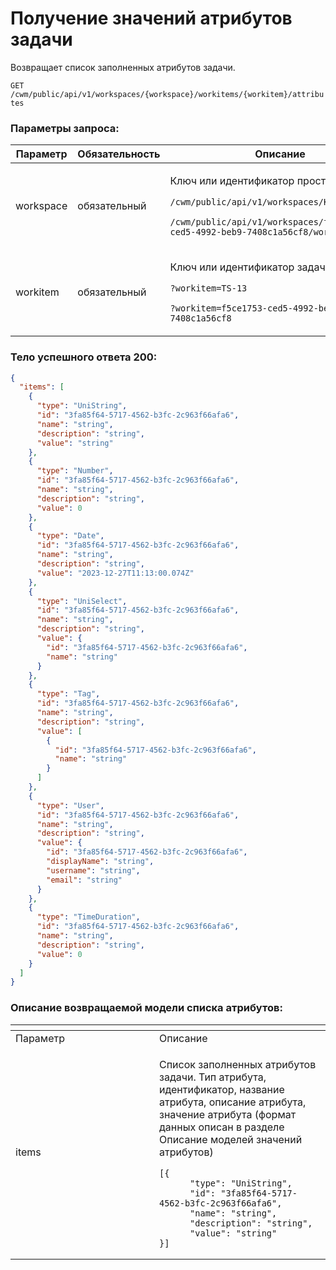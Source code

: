 # Получение значений атрибутов задачи

Возвращает список заполненных атрибутов задачи.

`GET /cwm/public/api/v1/workspaces/{workspace}/workitems/{workitem}/attributes`

### Параметры запроса:

| Параметр  | Обязательность | Описание                                                                                                                                                                                                  |
| --------- | -------------- | --------------------------------------------------------------------------------------------------------------------------------------------------------------------------------------------------------- |
| workspace | обязательный   | <p>Ключ или идентификатор пространства</p><p><code>/cwm/public/api/v1/workspaces/KEY/workitems</code></p><p><code>/cwm/public/api/v1/workspaces/f5ce1753-ced5-4992-beb9-7408c1a56cf8/workitems</code></p> |
| workitem  | обязательный   | <p>Ключ или идентификатор задачи</p><p><code>?workitem=TS-13</code></p><p><code>?workitem=f5ce1753-ced5-4992-beb9-7408c1a56cf8</code></p>                                                                 |

### Тело успешного ответа 200:

```json
{
  "items": [
    {
      "type": "UniString",
      "id": "3fa85f64-5717-4562-b3fc-2c963f66afa6",
      "name": "string",
      "description": "string",
      "value": "string"
    },
    {
      "type": "Number",
      "id": "3fa85f64-5717-4562-b3fc-2c963f66afa6",
      "name": "string",
      "description": "string",
      "value": 0
    },
    {
      "type": "Date",
      "id": "3fa85f64-5717-4562-b3fc-2c963f66afa6",
      "name": "string",
      "description": "string",
      "value": "2023-12-27T11:13:00.074Z"
    },
    {
      "type": "UniSelect",
      "id": "3fa85f64-5717-4562-b3fc-2c963f66afa6",
      "name": "string",
      "description": "string",
      "value": {
        "id": "3fa85f64-5717-4562-b3fc-2c963f66afa6",
        "name": "string"
      }
    },
    {
      "type": "Tag",
      "id": "3fa85f64-5717-4562-b3fc-2c963f66afa6",
      "name": "string",
      "description": "string",
      "value": [
        {
          "id": "3fa85f64-5717-4562-b3fc-2c963f66afa6",
          "name": "string"
        }
      ]
    },
    {
      "type": "User",
      "id": "3fa85f64-5717-4562-b3fc-2c963f66afa6",
      "name": "string",
      "description": "string",
      "value": {
        "id": "3fa85f64-5717-4562-b3fc-2c963f66afa6",
        "displayName": "string",
        "username": "string",
        "email": "string"
      }
    },
    {
      "type": "TimeDuration",
      "id": "3fa85f64-5717-4562-b3fc-2c963f66afa6",
      "name": "string",
      "description": "string",
      "value": 0
    }
  ]
}
```

### Описание возвращаемой модели списка атрибутов:

<table data-header-hidden><thead><tr><th width="214"></th><th></th></tr></thead><tbody><tr><td>Параметр</td><td>Описание</td></tr><tr><td>items</td><td><p>Список заполненных атрибутов задачи. Тип атрибута, идентификатор, название атрибута, описание атрибута, значение атрибута (формат данных описан в разделе Описание моделей значений атрибутов)</p><pre class="language-json"><code class="lang-json">[{
      "type": "UniString",
      "id": "3fa85f64-5717-4562-b3fc-2c963f66afa6",
      "name": "string",
      "description": "string",
      "value": "string"
}]
</code></pre></td></tr></tbody></table>
